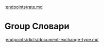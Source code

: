 :[endpoints/rate.md](endpoints/rate.md)

# Group Словари

:[endpoints/dicts/document-exchange-type.md](endpoints/dicts/document-exchange-type.md)

